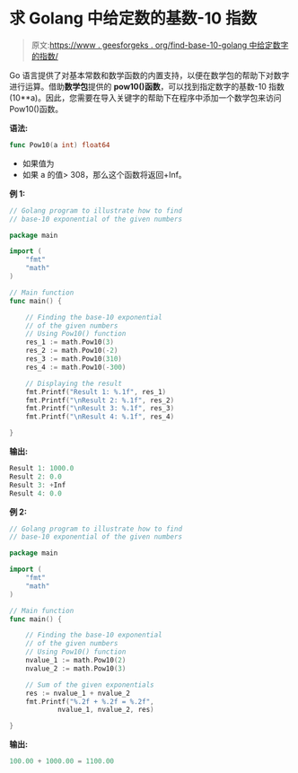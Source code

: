 # 求 Golang 中给定数的基数-10 指数

> 原文:[https://www . geesforgeks . org/find-base-10-golang 中给定数字的指数/](https://www.geeksforgeeks.org/find-base-10-exponential-of-given-number-in-golang/)

Go 语言提供了对基本常数和数学函数的内置支持，以便在数学包的帮助下对数字进行运算。借助**数学包**提供的 **pow10()函数**，可以找到指定数字的基数-10 指数(10**a)。因此，您需要在导入关键字的帮助下在程序中添加一个数学包来访问 Pow10()函数。

**语法:**

```go
func Pow10(a int) float64
```

*   如果值为
*   如果 a 的值> 308，那么这个函数将返回+Inf。

**例 1:**

```go
// Golang program to illustrate how to find
// base-10 exponential of the given numbers

package main

import (
    "fmt"
    "math"
)

// Main function
func main() {

    // Finding the base-10 exponential
    // of the given numbers
    // Using Pow10() function
    res_1 := math.Pow10(3)
    res_2 := math.Pow10(-2)
    res_3 := math.Pow10(310)
    res_4 := math.Pow10(-300)

    // Displaying the result
    fmt.Printf("Result 1: %.1f", res_1)
    fmt.Printf("\nResult 2: %.1f", res_2)
    fmt.Printf("\nResult 3: %.1f", res_3)
    fmt.Printf("\nResult 4: %.1f", res_4)

}
```

**输出:**

```go
Result 1: 1000.0
Result 2: 0.0
Result 3: +Inf
Result 4: 0.0

```

**例 2:**

```go
// Golang program to illustrate how to find
// base-10 exponential of the given numbers

package main

import (
    "fmt"
    "math"
)

// Main function
func main() {

    // Finding the base-10 exponential
    // of the given numbers
    // Using Pow10() function
    nvalue_1 := math.Pow10(2)
    nvalue_2 := math.Pow10(3)

    // Sum of the given exponentials
    res := nvalue_1 + nvalue_2
    fmt.Printf("%.2f + %.2f = %.2f", 
            nvalue_1, nvalue_2, res)

}
```

**输出:**

```go
100.00 + 1000.00 = 1100.00
```